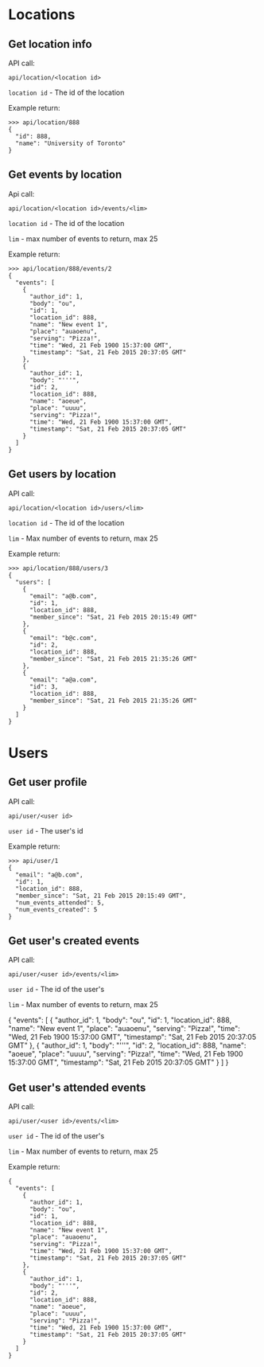 # Locations

## Get location info

API call:

    api/location/<location id>

  `location id` - The id of the location

Example return:

    >>> api/location/888
    {
      "id": 888,
      "name": "University of Toronto"
    }

    
## Get events by location

Api call:

    api/location/<location id>/events/<lim>

  `location id` - The id of the location

  `lim` - max number of events to return, max 25

Example return:

    >>> api/location/888/events/2
    {
      "events": [
        {
          "author_id": 1,
          "body": "ou",
          "id": 1,
          "location_id": 888,
          "name": "New event 1",
          "place": "auaoenu",
          "serving": "Pizza!",
          "time": "Wed, 21 Feb 1900 15:37:00 GMT",
          "timestamp": "Sat, 21 Feb 2015 20:37:05 GMT"
        },
        {
          "author_id": 1,
          "body": "'''",
          "id": 2,
          "location_id": 888,
          "name": "aoeue",
          "place": "uuuu",
          "serving": "Pizza!",
          "time": "Wed, 21 Feb 1900 15:37:00 GMT",
          "timestamp": "Sat, 21 Feb 2015 20:37:05 GMT"
        }
      ]
    }

## Get users by location

API call:

    api/location/<location id>/users/<lim>

  `location id` - The id of the location

  `lim` - Max number of events to return, max 25

Example return:

    >>> api/location/888/users/3
    {
      "users": [
        {
          "email": "a@b.com",
          "id": 1,
          "location_id": 888,
          "member_since": "Sat, 21 Feb 2015 20:15:49 GMT"
        },
        {
          "email": "b@c.com",
          "id": 2,
          "location_id": 888,
          "member_since": "Sat, 21 Feb 2015 21:35:26 GMT"
        },
        {
          "email": "a@a.com",
          "id": 3,
          "location_id": 888,
          "member_since": "Sat, 21 Feb 2015 21:35:26 GMT"
        }
      ]
    }

# Users

## Get user profile

API call:

    api/user/<user id>


  `user id` - The user's id

Example return:

    >>> api/user/1  
    {
      "email": "a@b.com",
      "id": 1,
      "location_id": 888,
      "member_since": "Sat, 21 Feb 2015 20:15:49 GMT",
      "num_events_attended": 5,
      "num_events_created": 5
    }

## Get user's created events

API call:

    api/user/<user id>/events/<lim>

  `user id` - The id of the user's 

  `lim` - Max number of events to return, max 25

{
  "events": [
    {
      "author_id": 1,
      "body": "ou",
      "id": 1,
      "location_id": 888,
      "name": "New event 1",
      "place": "auaoenu",
      "serving": "Pizza!",
      "time": "Wed, 21 Feb 1900 15:37:00 GMT",
      "timestamp": "Sat, 21 Feb 2015 20:37:05 GMT"
    },
    {
      "author_id": 1,
      "body": "'''",
      "id": 2,
      "location_id": 888,
      "name": "aoeue",
      "place": "uuuu",
      "serving": "Pizza!",
      "time": "Wed, 21 Feb 1900 15:37:00 GMT",
      "timestamp": "Sat, 21 Feb 2015 20:37:05 GMT"
    }
  ]
}

## Get user's attended events

API call:

    api/user/<user id>/events/<lim>

  `user id` - The id of the user's 

  `lim` - Max number of events to return, max 25

Example return:

    {
      "events": [
        {
          "author_id": 1,
          "body": "ou",
          "id": 1,
          "location_id": 888,
          "name": "New event 1",
          "place": "auaoenu",
          "serving": "Pizza!",
          "time": "Wed, 21 Feb 1900 15:37:00 GMT",
          "timestamp": "Sat, 21 Feb 2015 20:37:05 GMT"
        },
        {
          "author_id": 1,
          "body": "'''",
          "id": 2,
          "location_id": 888,
          "name": "aoeue",
          "place": "uuuu",
          "serving": "Pizza!",
          "time": "Wed, 21 Feb 1900 15:37:00 GMT",
          "timestamp": "Sat, 21 Feb 2015 20:37:05 GMT"
        }
      ]
    }
